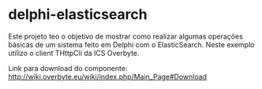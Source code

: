 # delphi-elasticsearch
Este projeto teo o objetivo de mostrar como realizar algumas operações básicas de um sistema feito em Delphi com o ElasticSearch.
Neste exemplo utilizo o client THttpCli da ICS Overbyte.

Link para download do componente: http://wiki.overbyte.eu/wiki/index.php/Main_Page#Download
